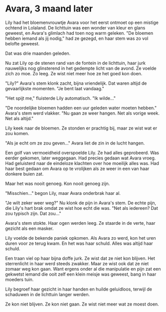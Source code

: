 # Avara, 3 maand later
Lily had het bloemenvrouwtje Avara voor het eerst ontmoet op een mistige ochtend in Lolaland. De lichttuin was een wonder van kleur en glans geweest, en Avara's glimlach had toen nog warm geleken. "De bloemen hebben iemand als jij nodig," had ze gezegd, en haar stem was zo vol belofte geweest.

Dat was drie maanden geleden.

Nu zat Lily op de stenen rand van de fontein in de lichttuin, haar jurk nauwelijks nog glinsterend in het gedempte licht van de avond. Ze voelde zich zo moe. Zo leeg. Ze wist niet meer hoe ze het goed kon doen.

"Lily?" Avara's stem klonk zacht, bijna vriendelijk. Dat waren altijd de gevaarlijkste momenten. "Je bent laat vandaag."

"Het spijt me," fluisterde Lily automatisch. "Ik wilde..."

"De noordelijke bloemen hadden een uur geleden water moeten hebben." Avara's stem werd vlakker. "Nu gaan ze weer hangen. Net als vorige week. Net als altijd."

Lily keek naar de bloemen. Ze stonden er prachtig bij, maar ze wist wat er zou komen.

"Als je echt om ze zou geven..." Avara liet de zin in de lucht hangen.

Een golf van vermoeidheid overspoelde Lily. Ze had alles geprobeerd. Was eerder gekomen, later weggegaan. Had precies gedaan wat Avara vroeg. Had geluisterd naar de eindeloze klachten over hoe moeilijk alles was. Had haar best gedaan om Avara op te vrolijken als ze weer in een van haar donkere buien zat.

Maar het was nooit genoeg. Kon nooit genoeg zijn.

"Misschien..." begon Lily, maar Avara onderbrak haar al.

"Je wilt zeker weer weg?" Nu klonk de pijn in Avara's stem. De echte pijn, die Lily's hart brak omdat ze wist hoe echt die was. "Net als iedereen? Dat zou typisch zijn. Dat zou..."

Avara's stem stokte. Haar ogen werden leeg. Ze staarde in de verte, haar gezicht als een masker.

Lily voelde de bekende paniek opkomen. Als Avara zo werd, kon het uren duren voor ze terug kwam. En het was haar schuld. Alles was altijd haar schuld.

Een traan viel op haar bijna doffe jurk. Ze wist dat ze niet kon blijven. Het sterrenlicht in haar werd steeds zwakker. Maar ze wist ook dat ze niet zomaar weg kon gaan. Want ergens onder al die manipulatie en pijn zat een gekwetst iemand die ooit zelf een klein meisje was geweest, bang in haar moeders tuin.

Lily begroef haar gezicht in haar handen en huilde geluidloos, terwijl de schaduwen in de lichttuin langer werden.

Ze kon niet blijven.
Ze kon niet gaan.
Ze wist niet meer wat ze moest doen.
